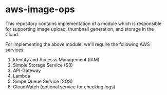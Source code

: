 # aws-image-ops
This repository contains implementation of a module which is responsible for supporting image upload, thumbnail generation, and storage in the Cloud.

For implementing the above module, we'll require the following AWS services:

1. Identity and Accesss Management (IAM)
2. Simple Storage Service (S3)
3. API-Gateway
4. Lambda
5. Simpe Queue Service (SQS)
6. CloudWatch (optional service for checking logs)
